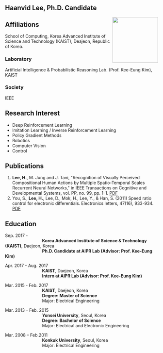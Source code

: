 ## Haanvid Lee, Ph.D. Candidate
<img class="TextWrap" src="https://haanvid.github.io/uploaded_images/HaanvidProfile.jpg" width="150" style="float : right">  


## Affiliations
School of Computing, Korea Advanced Institute of Science and Technology (KAIST), Deajeon, Republic of Korea.

### Laboratory
Artificial Intelligence & Probabilistic Reasoning Lab. (Prof. Kee-Eung Kim), KAIST

### Society
IEEE


## Research Interest

- Deep Reinforcement Learning
- Imitation Learning / Inverse Reinforcement Learning
- Policy Gradient Methods
- Robotics
- Computer Vision
- Control

## Publications
1. **Lee, H.**, M. Jung and J. Tani, "Recognition of Visually Perceived Compositional Human Actions by Multiple Spatio-Temporal Scales Recurrent Neural Networks," in IEEE Transactions on Cognitive and Developmental Systems, vol. PP, no. 99, pp. 1-1.
[PDF](http://ieeexplore.ieee.org/document/8090898/)
2. You, S., **Lee, H.**, Lee, D., Mok, H., Lee, Y., & Han, S. (2011) Speed ratio control for electronic differentials. Electronics letters, 47(16), 933-934.  
[PDF](http://ieeexplore.ieee.org/document/5980042/)

## Education
Sep. 2017 -   
&nbsp;&nbsp;&nbsp;&nbsp;&nbsp;&nbsp;&nbsp;&nbsp;&nbsp;&nbsp;&nbsp;&nbsp;&nbsp;&nbsp;&nbsp;&nbsp;&nbsp;&nbsp;&nbsp;&nbsp;&nbsp;&nbsp;&nbsp;&nbsp;&nbsp;&nbsp;&nbsp;&nbsp;&nbsp;&nbsp; **Korea Advanced Institute of Science & Technology (KAIST)**, Daejeon, Korea  
&nbsp;&nbsp;&nbsp;&nbsp;&nbsp;&nbsp;&nbsp;&nbsp;&nbsp;&nbsp;&nbsp;&nbsp;&nbsp;&nbsp;&nbsp;&nbsp;&nbsp;&nbsp;&nbsp;&nbsp;&nbsp;&nbsp;&nbsp;&nbsp;&nbsp;&nbsp;&nbsp;&nbsp;&nbsp;&nbsp; **Ph.D. Candidate at AIPR Lab (Advisor: Prof. Kee-Eung Kim)**  

Apr. 2017 - Aug. 2017  
&nbsp;&nbsp;&nbsp;&nbsp;&nbsp;&nbsp;&nbsp;&nbsp;&nbsp;&nbsp;&nbsp;&nbsp;&nbsp;&nbsp;&nbsp;&nbsp;&nbsp;&nbsp;&nbsp;&nbsp;&nbsp;&nbsp;&nbsp;&nbsp;&nbsp;&nbsp;&nbsp;&nbsp;&nbsp;&nbsp; **KAIST**, Daejeon, Korea  
&nbsp;&nbsp;&nbsp;&nbsp;&nbsp;&nbsp;&nbsp;&nbsp;&nbsp;&nbsp;&nbsp;&nbsp;&nbsp;&nbsp;&nbsp;&nbsp;&nbsp;&nbsp;&nbsp;&nbsp;&nbsp;&nbsp;&nbsp;&nbsp;&nbsp;&nbsp;&nbsp;&nbsp;&nbsp;&nbsp; **Intern at AIPR Lab (Advisor: Prof. Kee-Eung Kim)**  
  


Mar. 2015 - Feb. 2017  
&nbsp;&nbsp;&nbsp;&nbsp;&nbsp;&nbsp;&nbsp;&nbsp;&nbsp;&nbsp;&nbsp;&nbsp;&nbsp;&nbsp;&nbsp;&nbsp;&nbsp;&nbsp;&nbsp;&nbsp;&nbsp;&nbsp;&nbsp;&nbsp;&nbsp;&nbsp;&nbsp;&nbsp;&nbsp;&nbsp; **KAIST**, Daejeon, Korea  
&nbsp;&nbsp;&nbsp;&nbsp;&nbsp;&nbsp;&nbsp;&nbsp;&nbsp;&nbsp;&nbsp;&nbsp;&nbsp;&nbsp;&nbsp;&nbsp;&nbsp;&nbsp;&nbsp;&nbsp;&nbsp;&nbsp;&nbsp;&nbsp;&nbsp;&nbsp;&nbsp;&nbsp;&nbsp;&nbsp; **Degree: Master of Science**  
&nbsp;&nbsp;&nbsp;&nbsp;&nbsp;&nbsp;&nbsp;&nbsp;&nbsp;&nbsp;&nbsp;&nbsp;&nbsp;&nbsp;&nbsp;&nbsp;&nbsp;&nbsp;&nbsp;&nbsp;&nbsp;&nbsp;&nbsp;&nbsp;&nbsp;&nbsp;&nbsp;&nbsp;&nbsp;&nbsp; Major: Electrical Engineering  
 


Mar. 2013 – Feb. 2015  
&nbsp;&nbsp;&nbsp;&nbsp;&nbsp;&nbsp;&nbsp;&nbsp;&nbsp;&nbsp;&nbsp;&nbsp;&nbsp;&nbsp;&nbsp;&nbsp;&nbsp;&nbsp;&nbsp;&nbsp;&nbsp;&nbsp;&nbsp;&nbsp;&nbsp;&nbsp;&nbsp;&nbsp;&nbsp;&nbsp; **Yonsei University**, Seoul, Korea  
&nbsp;&nbsp;&nbsp;&nbsp;&nbsp;&nbsp;&nbsp;&nbsp;&nbsp;&nbsp;&nbsp;&nbsp;&nbsp;&nbsp;&nbsp;&nbsp;&nbsp;&nbsp;&nbsp;&nbsp;&nbsp;&nbsp;&nbsp;&nbsp;&nbsp;&nbsp;&nbsp;&nbsp;&nbsp;&nbsp; **Degree: Bachelor of Science**  
&nbsp;&nbsp;&nbsp;&nbsp;&nbsp;&nbsp;&nbsp;&nbsp;&nbsp;&nbsp;&nbsp;&nbsp;&nbsp;&nbsp;&nbsp;&nbsp;&nbsp;&nbsp;&nbsp;&nbsp;&nbsp;&nbsp;&nbsp;&nbsp;&nbsp;&nbsp;&nbsp;&nbsp;&nbsp;&nbsp; Major: Electrical and Electronic Engineering  
 

Mar. 2008 – Feb.2011  
&nbsp;&nbsp;&nbsp;&nbsp;&nbsp;&nbsp;&nbsp;&nbsp;&nbsp;&nbsp;&nbsp;&nbsp;&nbsp;&nbsp;&nbsp;&nbsp;&nbsp;&nbsp;&nbsp;&nbsp;&nbsp;&nbsp;&nbsp;&nbsp;&nbsp;&nbsp;&nbsp;&nbsp;&nbsp;&nbsp; **Konkuk University**, Seoul, Korea  
&nbsp;&nbsp;&nbsp;&nbsp;&nbsp;&nbsp;&nbsp;&nbsp;&nbsp;&nbsp;&nbsp;&nbsp;&nbsp;&nbsp;&nbsp;&nbsp;&nbsp;&nbsp;&nbsp;&nbsp;&nbsp;&nbsp;&nbsp;&nbsp;&nbsp;&nbsp;&nbsp;&nbsp;&nbsp;&nbsp; Major: Electrical Engineering 
